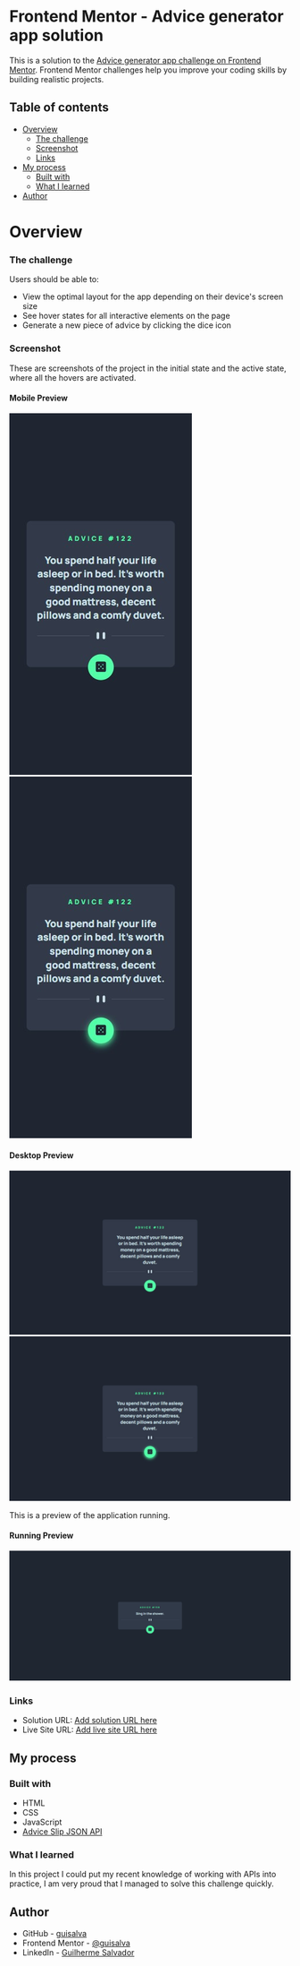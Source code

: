 # Frontend Mentor - Advice generator app solution

This is a solution to the [Advice generator app challenge on Frontend Mentor](https://www.frontendmentor.io/challenges/advice-generator-app-QdUG-13db). Frontend Mentor challenges help you improve your coding skills by building realistic projects.

## Table of contents

- [Overview](#overview)
  - [The challenge](#the-challenge)
  - [Screenshot](#screenshot)
  - [Links](#links)
- [My process](#my-process)
  - [Built with](#built-with)
  - [What I learned](#what-i-learned)
- [Author](#author)

# Overview

### The challenge

Users should be able to:

- View the optimal layout for the app depending on their device's screen size
- See hover states for all interactive elements on the page
- Generate a new piece of advice by clicking the dice icon

### Screenshot

These are screenshots of the project in the initial state and the active state, where all the hovers are activated.

#### Mobile Preview
![](./src/images/screenshots/mobile-screenshot.jpeg)
![](./src/images/screenshots/mobile-screenshot-hover.jpeg)

#### Desktop Preview
![](./src/images/screenshots/desktop-screenshot.jpeg)
![](./src/images/screenshots/desktop-screenshot-hover.jpeg)

This is a preview of the application running.
#### Running Preview
![](./src/images/screenshots/running-preview.gif)


### Links

- Solution URL: [Add solution URL here](https://www.frontendmentor.io/solutions/advice-generator-app-DjUhzk2gWH)
- Live Site URL: [Add live site URL here](https://guisalva.github.io/frontendMentor-adviceGeneratorApp/)

## My process

### Built with

- HTML
- CSS
- JavaScript
- [Advice Slip JSON API](https://api.adviceslip.com/)

### What I learned

In this project I could put my recent knowledge of working with APIs into practice, I am very proud that I managed to solve this challenge quickly.

## Author

- GitHub - [guisalva](https://github.com/guisalva)
- Frontend Mentor - [@guisalva](https://www.frontendmentor.io/profile/guisalva)
- LinkedIn - [Guilherme Salvador](https://www.linkedin.com/in/guisalva)